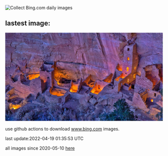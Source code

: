 ![Collect Bing.com daily images](https://github.com/counter2015/bing-daily-images/workflows/Collect%20Bing.com%20daily%20images/badge.svg)
## lastest image:
![](images/SquareTowerHouse.jpg)

use github actions to download www.bing.com images.

last update:2022-04-19 01:35:53 UTC

all images since 2020-05-10 [here](https://github.com/counter2015/bing-daily-images/tree/master/images) 
